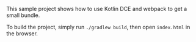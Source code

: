 This sample project shows how to use Kotlin DCE and webpack to get a small bundle.

To build the project, simply run `./gradlew build`,
then open `index.html` in the browser.
 